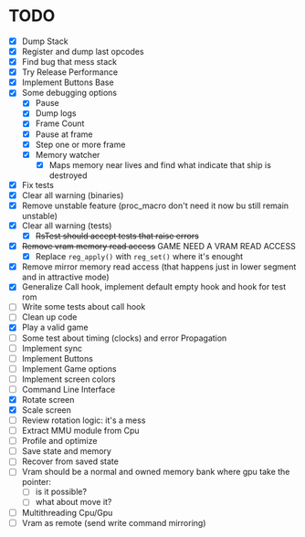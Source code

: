 # TODO

- [x] Dump Stack
- [x] Register and dump last opcodes
- [x] Find bug that mess stack
- [x] Try Release Performance
- [x] Implement Buttons Base
- [x] Some debugging options
  - [x] Pause
  - [x] Dump logs
  - [x] Frame Count
  - [x] Pause at frame
  - [x] Step one or more frame
  - [x] Memory watcher
    - [x] Maps memory near lives and find what indicate that ship is destroyed
- [x] Fix tests
- [x] Clear all warning (binaries)
- [x] Remove unstable feature (proc_macro don't need it now bu still remain unstable)
- [x] Clear all warning (tests)
  - [x] ~~RsTest should accept tests that raise errors~~
- [x] ~~Remove vram memory read access~~ GAME NEED A VRAM READ ACCESS
  - [x] Replace `reg_apply()` with `reg_set()` where it's enought
- [x] Remove mirror memory read access (that happens just in lower segment and in attractive mode)
- [x] Generalize Call hook, implement default empty hook and hook for test rom
- [ ] Write some tests about call hook
- [ ] Clean up code
- [x] Play a valid game
- [ ] Some test about timing (clocks) and error Propagation
- [ ] Implement sync
- [ ] Implement Buttons
- [ ] Implement Game options
- [ ] Implement screen colors
- [ ] Command Line Interface
- [x] Rotate screen
- [x] Scale screen
- [ ] Review rotation logic: it's a mess
- [ ] Extract MMU module from Cpu
- [ ] Profile and optimize
- [ ] Save state and memory
- [ ] Recover from saved state
- [ ] Vram should be a normal and owned memory bank where gpu take the pointer:
  - [ ] is it possible?
  - [ ] what about move it?
- [ ] Multithreading Cpu/Gpu
- [ ] Vram as remote (send write command mirroring)
